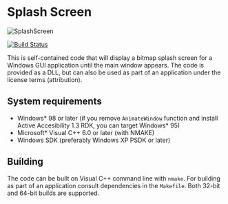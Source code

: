 # Splash Screen
![SplashScreen](https://ai4rei.net/sites/nn/share/splash.jpg)

[![Build Status](https://travis-ci.org/ai4rei/splash.svg?branch=master)](https://travis-ci.org/ai4rei/splash)

This is self-contained code that will display a bitmap splash screen for a Windows GUI application until the main window appears. The code is provided as a DLL, but can also be used as part of an application under the license terms (attribution).

## System requirements
* Windows* 98 or later (if you remove `AnimateWindow` function and install Active Accesibility 1.3 RDK, you can target Windows* 95)
* Microsoft* Visual C++ 6.0 or later (with NMAKE)
* Windows SDK (preferably Windows XP PSDK or later)

## Building
The code can be built on Visual C++ command line with `nmake`. For building as part of an application consult dependencies in the `Makefile`. Both 32-bit and 64-bit builds are supported.
